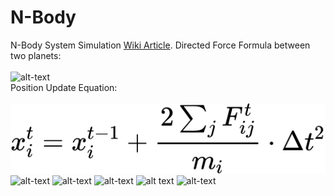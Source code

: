 # N-Body
N-Body System Simulation [Wiki Article](https://en.wikipedia.org/wiki/N-body_problem).
Directed Force Formula between two planets: <br /><br />
![alt-text](https://wikimedia.org/api/rest_v1/media/math/render/svg/f0c5aab28749b00eb610136b76689a0f6cf57976) 
<br /> Position Update Equation: <br /><br />
![alt-text](https://github.com/claCase/N-Body/blob/main/Animations/equation.svg)
![alt-text](https://github.com/claCase/N-Body/blob/main/Animations/animation5.gif)
![alt-text](https://github.com/claCase/N-Body/blob/main/Animations/animation6.gif)
![alt-text](https://github.com/claCase/N-Body/blob/main/Animations/animation7.gif)
![alt text](https://github.com/claCase/N-Body/blob/main/Animations/animation.gif)
![alt-text](https://github.com/claCase/N-Body/blob/main/Animations/animation2.gif)